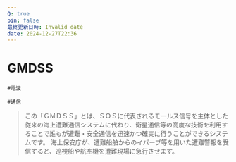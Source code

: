 ```yaml
---
Q: true
pin: false
最終更新日時: Invalid date
date: 2024-12-27T22:36
---
```

# GMDSS

`#電波`

`#通信`

> この「ＧＭＤＳＳ」とは、ＳＯＳに代表されるモールス信号を主体とした従来の海上遭難通信システムに代わり、衛星通信等の高度な技術を利用することで誰もが遭難・安全通信を迅速かつ確実に行うことができるシステムです。 海上保安庁が、遭難船舶からのイパーブ等を用いた遭難警報を受信すると、巡視船や航空機を遭難現場に急行させます。